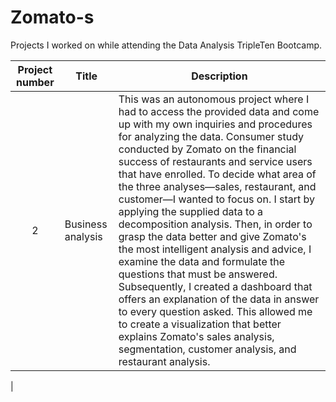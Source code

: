 # Zomato-s
Projects I worked on while attending the Data Analysis TripleTen Bootcamp.


| Project number | Title | Description |
| :-----------: | ----------- |----------- 
| 2 |Business analysis| This was an autonomous project where I had to access the provided data and come up with my own inquiries and procedures for analyzing the data. Consumer study conducted by Zomato on the financial success of restaurants and service users that have enrolled. To decide what area of the three analyses—sales, restaurant, and customer—I wanted to focus on.  I start by applying the supplied data to a decomposition analysis. Then, in order to grasp the data better and give Zomato's the most intelligent analysis and advice, I examine the data and formulate the questions that must be answered. Subsequently, I created a dashboard that offers an explanation of the data in answer to every question asked. This allowed me to create a visualization that better explains Zomato's sales analysis, segmentation, customer analysis, and restaurant analysis.
|
